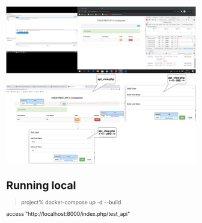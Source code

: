 ![demo](demo.png)
![demo1](demo1.png)

# Running local
 > project% docker-compose up -d --build

access "http://localhost:8000/index.php/test_api"